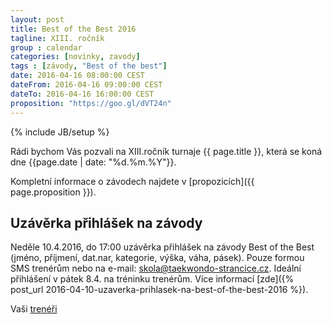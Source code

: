 ```yaml
---
layout: post
title: Best of the Best 2016
tagline: XIII. ročník
group : calendar
categories: [novinky, zavody]
tags : [závody, "Best of the best"]
date: 2016-04-16 08:00:00 CEST
dateFrom: 2016-04-16 09:00:00 CEST
dateTo: 2016-04-16 16:00:00 CEST
proposition: "https://goo.gl/dVT24n"
---
```

{% include JB/setup %}

Rádi bychom Vás pozvali na XIII.ročník turnaje {{ page.title }}, která se koná dne {{page.date | date: "%d.%m.%Y"}}. 

Kompletní informace o závodech najdete v [propozicích]({{ page.proposition }}).

## Uzávěrka přihlášek na závody

Neděle 10.4.2016, do 17:00 uzávěrka přihlášek na závody Best of the Best (jméno, příjmení, dat.nar, kategorie, výška, váha, pásek).
Pouze formou SMS trenérům nebo na e-mail: skola@taekwondo-strancice.cz. Ideální přihlášení v pátek 8.4. na tréninku trenérům.
Více informací [zde]({% post_url 2016-04-10-uzaverka-prihlasek-na-best-of-the-best-2016 %}).

Vaši [trenéři](/treneri)
